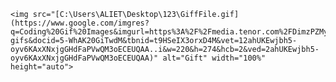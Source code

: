 
    <img src="[C:\Users\ALIET\Desktop\123\GiffFile.gif](https://www.google.com/imgres?q=Coding%20Gif%20Images&imgurl=https%3A%2F%2Fmedia.tenor.com%2FDimzPZMypFcAAAAM%2Flaptop.gif&imgrefurl=https%3A%2F%2Ftenor.com%2Fsearch%2Fcoder-gifs&docid=5-WhAK20GiTwdM&tbnid=t9HSeIX3orxD4M&vet=12ahUKEwjbh5-oyv6KAxXNxjgGHdFaPVwQM3oECEUQAA..i&w=220&h=274&hcb=2&ved=2ahUKEwjbh5-oyv6KAxXNxjgGHdFaPVwQM3oECEUQAA)" alt="Gift" width="100%" height="auto">
